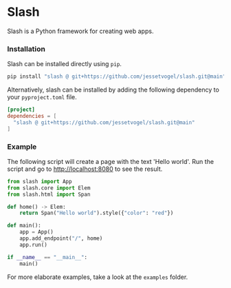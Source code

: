 # Slash

Slash is a Python framework for creating web apps.

### Installation

Slash can be installed directly using `pip`.

```sh
pip install "slash @ git+https://github.com/jessetvogel/slash.git@main"
```

Alternatively, slash can be installed by adding the following dependency to your
`pyproject.toml` file.

```toml
[project]
dependencies = [
  "slash @ git+https://github.com/jessetvogel/slash.git@main"
]
```

### Example

The following script will create a page with the text 'Hello world'. Run the script and go to [http://localhost:8080](http://localhost:8080) to see the result.

```python
from slash import App
from slash.core import Elem
from slash.html import Span

def home() -> Elem:
    return Span("Hello world").style({"color": "red"})

def main():
    app = App()
    app.add_endpoint("/", home)
    app.run()

if __name__ == "__main__":
    main()
```

For more elaborate examples, take a look at the `examples` folder.
